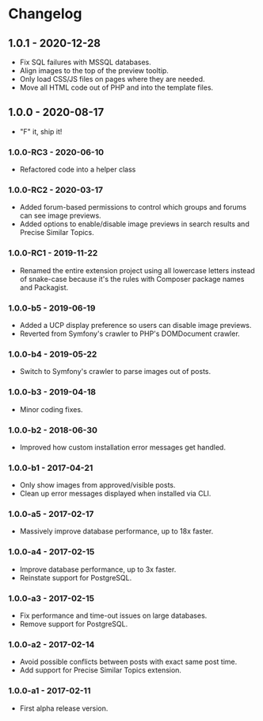 # Changelog

## 1.0.1 - 2020-12-28

- Fix SQL failures with MSSQL databases.
- Align images to the top of the preview tooltip.
- Only load CSS/JS files on pages where they are needed.
- Move all HTML code out of PHP and into the template files.

## 1.0.0 - 2020-08-17

- "F" it, ship it!

### 1.0.0-RC3 - 2020-06-10

- Refactored code into a helper class

### 1.0.0-RC2 - 2020-03-17

- Added forum-based permissions to control which groups and forums can see image previews.
- Added options to enable/disable image previews in search results and Precise Similar Topics.

### 1.0.0-RC1 - 2019-11-22

- Renamed the entire extension project using all lowercase letters instead of snake-case because it's the rules with Composer package names and Packagist.

### 1.0.0-b5 - 2019-06-19

- Added a UCP display preference so users can disable image previews.
- Reverted from Symfony's crawler to PHP's DOMDocument crawler.

### 1.0.0-b4 - 2019-05-22

- Switch to Symfony's crawler to parse images out of posts.

### 1.0.0-b3 - 2019-04-18

- Minor coding fixes.

### 1.0.0-b2 - 2018-06-30

- Improved how custom installation error messages get handled.

### 1.0.0-b1 - 2017-04-21

- Only show images from approved/visible posts.
- Clean up error messages displayed when installed via CLI.

### 1.0.0-a5 - 2017-02-17

- Massively improve database performance, up to 18x faster.

### 1.0.0-a4 - 2017-02-15

- Improve database performance, up to 3x faster.
- Reinstate support for PostgreSQL.

### 1.0.0-a3 - 2017-02-15

- Fix performance and time-out issues on large databases.
- Remove support for PostgreSQL.

### 1.0.0-a2 - 2017-02-14

- Avoid possible conflicts between posts with exact same post time.
- Add support for Precise Similar Topics extension.

### 1.0.0-a1 - 2017-02-11

- First alpha release version.
